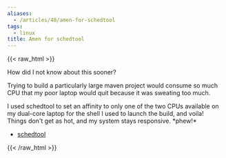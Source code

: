 ```yaml
---
aliases:
  - /articles/48/amen-for-schedtool
tags:
  - linux
title: Amen for schedtool
---
```

{{< raw_html >}}
<p>How did I not know about this sooner?
</p><p>
Trying to build a particularly large maven project would consume so much CPU that my poor laptop would quit because it was sweating too much.
</p><p>
I used schedtool to set an affinity to only one of the two CPUs available on my dual-core laptop for the shell I used to launch the build, and voila! Things don't get as hot, and my system stays responsive. *phew!*
</p>
<ul>
<li><a href="http://linux.die.net/man/8/schedtool">schedtool</a></li>
</ul>
{{< /raw_html >}}

